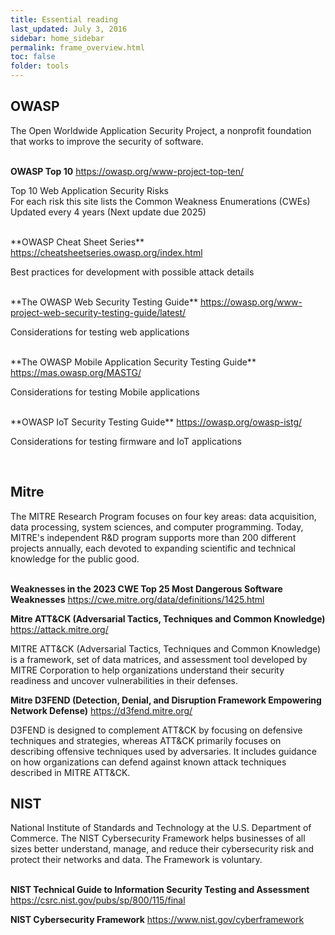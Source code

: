 ```yaml
---
title: Essential reading
last_updated: July 3, 2016
sidebar: home_sidebar
permalink: frame_overview.html
toc: false
folder: tools
---
```



## OWASP
The Open Worldwide Application Security Project, a nonprofit foundation that works to improve the security of software.
<br/><br/>

**OWASP Top 10**  <a href="https://owasp.org/www-project-top-ten/">https://owasp.org/www-project-top-ten/</a>
<p>Top 10 Web Application Security Risks
<br/>For each risk this site lists the Common Weakness Enumerations (CWEs)
<br/>Updated every 4 years (Next update due 2025)</p>
<br/>
**OWASP Cheat Sheet Series**  <a href="https://cheatsheetseries.owasp.org/index.html">https://cheatsheetseries.owasp.org/index.html</a>
<p>Best practices for development with possible attack details</p>
<br/>
**The OWASP Web Security Testing Guide**  <a href="https://owasp.org/www-project-web-security-testing-guide/latest/">https://owasp.org/www-project-web-security-testing-guide/latest/</a>
<p>Considerations for testing web applications</p>
<br/>
**The OWASP Mobile Application Security Testing Guide**  <a href="https://mas.owasp.org/MASTG/">https://mas.owasp.org/MASTG/</a>

<p>Considerations for testing Mobile applications</p>
<br/>
**OWASP IoT Security Testing Guide**  <a href="https://owasp.org/owasp-istg/">https://owasp.org/owasp-istg/</a>
<p>Considerations for testing firmware and IoT applications</p>
<br/>

## Mitre
The MITRE Research Program focuses on four key areas: data acquisition, data processing, system sciences, and computer programming. Today, MITRE's independent R&D program supports more than 200 different projects annually, each devoted to expanding scientific and technical knowledge for the public good.
<br/><br/>


**Weaknesses in the 2023 CWE Top 25 Most Dangerous Software Weaknesses**  <a href="https://cwe.mitre.org/data/definitions/1425.html">https://cwe.mitre.org/data/definitions/1425.html</a>



**Mitre ATT&CK (Adversarial Tactics, Techniques and Common Knowledge)**  <a href="https://attack.mitre.org/">https://attack.mitre.org/</a>
<p>MITRE ATT&CK (Adversarial Tactics, Techniques and Common Knowledge) is a framework, set of data matrices, and assessment tool developed by MITRE Corporation to help organizations understand their security readiness and uncover vulnerabilities in their defenses.</p>


**Mitre D3FEND (Detection, Denial, and Disruption Framework Empowering Network Defense)**  <a href="https://d3fend.mitre.org/">https://d3fend.mitre.org/</a>

D3FEND is designed to complement ATT&CK by focusing on defensive techniques and strategies, whereas ATT&CK primarily focuses on describing offensive techniques used by adversaries. It includes guidance on how organizations can defend against known attack techniques described in MITRE ATT&CK.


## NIST

National Institute of Standards and Technology at the U.S. Department of Commerce. The NIST Cybersecurity Framework helps businesses of all sizes better understand, manage, and reduce their cybersecurity risk and protect their networks and data. The Framework is voluntary.
<br/><br/>

**NIST Technical Guide to Information Security Testing and Assessment** <a href="https://csrc.nist.gov/pubs/sp/800/115/final">https://csrc.nist.gov/pubs/sp/800/115/final</a>


**NIST Cybersecurity Framework**  <a href="https://www.nist.gov/cyberframework">https://www.nist.gov/cyberframework</a>




